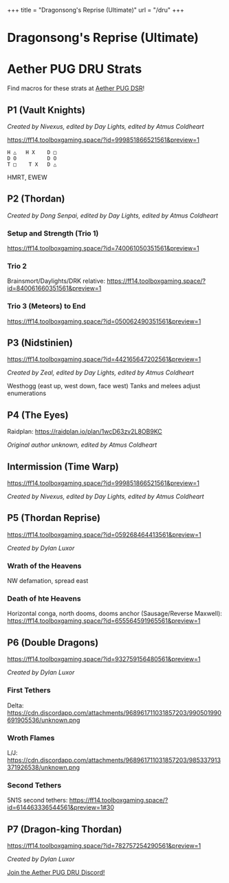 +++
title = "Dragonsong's Reprise (Ultimate)"
url = "/dru"
+++

# Dragonsong's Reprise (Ultimate)

# Aether PUG DRU Strats

Find macros for these strats at [Aether PUG DSR](https://discord.gg/5Bjb6QCDGM)!

## P1 (Vault Knights)

*Created by Nivexus, edited by Day Lights, edited by Atmus Coldheart*

https://ff14.toolboxgaming.space/?id=999851866521561&preview=1

```
H △   H X    D □
D O          D O
T □    T X   D △
```

HMRT, EWEW

## P2 (Thordan)

*Created by Dong Senpai, edited by Day Lights, edited by Atmus Coldheart*

### Setup and Strength (Trio 1)

https://ff14.toolboxgaming.space/?id=740061050351561&preview=1

### Trio 2

Brainsmort/Daylights/DRK relative: https://ff14.toolboxgaming.space/?id=840061660351561&preview=1

### Trio 3 (Meteors) to End

https://ff14.toolboxgaming.space/?id=050062490351561&preview=1

## P3 (Nidstinien)

https://ff14.toolboxgaming.space/?id=442165647202561&preview=1

*Created by Zeal, edited by Day Lights, edited by Atmus Coldheart*

Westhogg (east up, west down, face west)
Tanks and melees adjust enumerations
 
## P4 (The Eyes)

Raidplan: https://raidplan.io/plan/1wcD63zv2L8OB9KC

*Original author unknown, edited by Atmus Coldheart*
 
## Intermission (Time Warp)

https://ff14.toolboxgaming.space/?id=999851866521561&preview=1 

*Created by Nivexus, edited by Day Lights, edited by Atmus Coldheart*

## P5 (Thordan Reprise)

https://ff14.toolboxgaming.space/?id=059268464413561&preview=1

*Created by Dylan Luxor*

### Wrath of the Heavens

NW defamation, spread east

### Death of hte Heavens

Horizontal conga, north dooms, dooms anchor (Sausage/Reverse Maxwell): https://ff14.toolboxgaming.space/?id=655564591965561&preview=1

## P6 (Double Dragons)

https://ff14.toolboxgaming.space/?id=932759156480561&preview=1

*Created by Dylan Luxor*

### First Tethers

Delta: https://cdn.discordapp.com/attachments/968961711031857203/990501990691905536/unknown.png

### Wroth Flames

L/J: https://cdn.discordapp.com/attachments/968961711031857203/985337913371926538/unknown.png

### Second Tethers

5N1S second tethers: https://ff14.toolboxgaming.space/?id=614463336544561&preview=1#30

## P7 (Dragon-king Thordan)

https://ff14.toolboxgaming.space/?id=782757254290561&preview=1

*Created by Dylan Luxor*

[Join the Aether PUG DRU Discord!](https://discord.gg/5Bjb6QCDGM)
